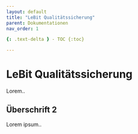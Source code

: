 ```yaml
---
layout: default
title: "LeBit Qualitätssicherung"
parent: Dokumentationen
nav_order: 1

{: .text-delta } - TOC {:toc} 

---
```


# LeBit Qualitätssicherung
Lorem.. 

## Überschrift 2
Lorem ipsum..
